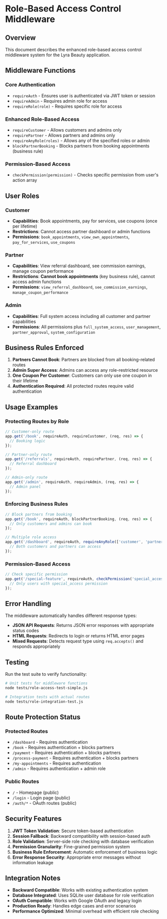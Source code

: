 # Role-Based Access Control Middleware

## Overview
This document describes the enhanced role-based access control middleware system for the Lyra Beauty application.

## Middleware Functions

### Core Authentication
- `requireAuth` - Ensures user is authenticated via JWT token or session
- `requireAdmin` - Requires admin role for access
- `requireRole(role)` - Requires specific role for access

### Enhanced Role-Based Access
- `requireCustomer` - Allows customers and admins only
- `requirePartner` - Allows partners and admins only  
- `requireAnyRole(roles)` - Allows any of the specified roles or admin
- `blockPartnerBooking` - Blocks partners from booking appointments (business rule)

### Permission-Based Access
- `checkPermission(permission)` - Checks specific permission from user's action array

## User Roles

### Customer
- **Capabilities**: Book appointments, pay for services, use coupons (once per lifetime)
- **Restrictions**: Cannot access partner dashboard or admin functions
- **Permissions**: `book_appointments`, `view_own_appointments`, `pay_for_services`, `use_coupons`

### Partner  
- **Capabilities**: View referral dashboard, see commission earnings, manage coupon performance
- **Restrictions**: **Cannot book appointments** (key business rule), cannot access admin functions
- **Permissions**: `view_referral_dashboard`, `see_commission_earnings`, `manage_coupon_performance`

### Admin
- **Capabilities**: Full system access including all customer and partner capabilities
- **Permissions**: All permissions plus `full_system_access`, `user_management`, `partner_approval`, `system_configuration`

## Business Rules Enforced

1. **Partners Cannot Book**: Partners are blocked from all booking-related routes
2. **Admin Super Access**: Admins can access any role-restricted resource
3. **One Coupon Per Customer**: Customers can only use one coupon in their lifetime
4. **Authentication Required**: All protected routes require valid authentication

## Usage Examples

### Protecting Routes by Role
```javascript
// Customer-only route
app.get('/book', requireAuth, requireCustomer, (req, res) => {
  // Booking logic
});

// Partner-only route  
app.get('/referrals', requireAuth, requirePartner, (req, res) => {
  // Referral dashboard
});

// Admin-only route
app.get('/admin', requireAuth, requireAdmin, (req, res) => {
  // Admin panel
});
```

### Enforcing Business Rules
```javascript
// Block partners from booking
app.get('/book', requireAuth, blockPartnerBooking, (req, res) => {
  // Only customers and admins can book
});

// Multiple role access
app.get('/dashboard', requireAuth, requireAnyRole(['customer', 'partner']), (req, res) => {
  // Both customers and partners can access
});
```

### Permission-Based Access
```javascript
// Check specific permission
app.get('/special-feature', requireAuth, checkPermission('special_access'), (req, res) => {
  // Only users with special_access permission
});
```

## Error Handling

The middleware automatically handles different response types:

- **JSON API Requests**: Returns JSON error responses with appropriate status codes
- **HTML Requests**: Redirects to login or returns HTML error pages
- **Mixed Requests**: Detects request type using `req.accepts()` and responds appropriately

## Testing

Run the test suite to verify functionality:

```bash
# Unit tests for middleware functions
node tests/role-access-test-simple.js

# Integration tests with actual routes  
node tests/role-integration-test.js
```

## Route Protection Status

### Protected Routes
- `/dashboard` - Requires authentication
- `/book` - Requires authentication + blocks partners
- `/payment` - Requires authentication + blocks partners  
- `/process-payment` - Requires authentication + blocks partners
- `/my-appointments` - Requires authentication
- `/admin` - Requires authentication + admin role

### Public Routes
- `/` - Homepage (public)
- `/login` - Login page (public)
- `/auth/*` - OAuth routes (public)

## Security Features

1. **JWT Token Validation**: Secure token-based authentication
2. **Session Fallback**: Backward compatibility with session-based auth
3. **Role Validation**: Server-side role checking with database verification
4. **Permission Granularity**: Fine-grained permission system
5. **Business Rule Enforcement**: Automatic enforcement of business logic
6. **Error Response Security**: Appropriate error messages without information leakage

## Integration Notes

- **Backward Compatible**: Works with existing authentication system
- **Database Integrated**: Uses SQLite user database for role verification  
- **OAuth Compatible**: Works with Google OAuth and legacy login
- **Production Ready**: Handles edge cases and error scenarios
- **Performance Optimized**: Minimal overhead with efficient role checking